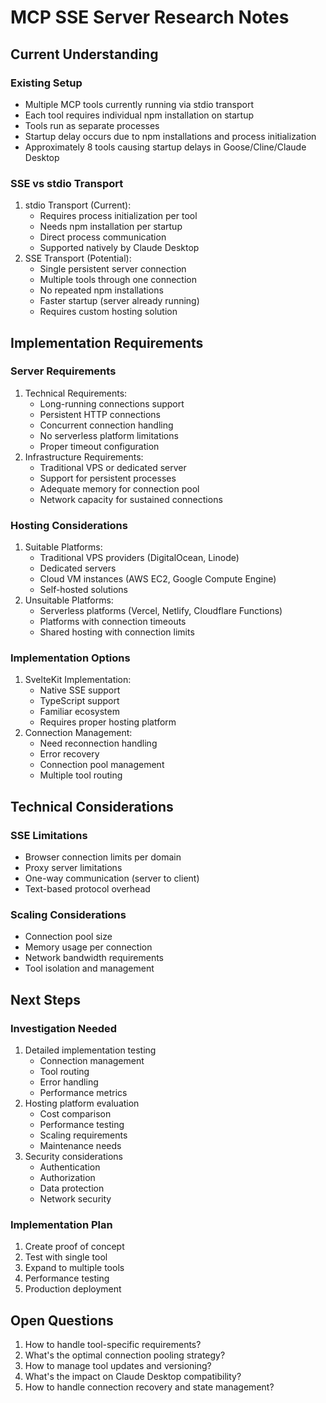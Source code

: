 # MCP SSE Server Research Notes
## Current Understanding
### Existing Setup
- Multiple MCP tools currently running via stdio transport
- Each tool requires individual npm installation on startup
- Tools run as separate processes
- Startup delay occurs due to npm installations and process initialization
- Approximately 8 tools causing startup delays in Goose/Cline/Claude Desktop
### SSE vs stdio Transport
1. stdio Transport (Current):
   - Requires process initialization per tool
   - Needs npm installation per startup
   - Direct process communication
   - Supported natively by Claude Desktop
2. SSE Transport (Potential):
   - Single persistent server connection
   - Multiple tools through one connection
   - No repeated npm installations
   - Faster startup (server already running)
   - Requires custom hosting solution
## Implementation Requirements
### Server Requirements
1. Technical Requirements:
   - Long-running connections support
   - Persistent HTTP connections
   - Concurrent connection handling
   - No serverless platform limitations
   - Proper timeout configuration
2. Infrastructure Requirements:
   - Traditional VPS or dedicated server
   - Support for persistent processes
   - Adequate memory for connection pool
   - Network capacity for sustained connections
### Hosting Considerations
1. Suitable Platforms:
   - Traditional VPS providers (DigitalOcean, Linode)
   - Dedicated servers
   - Cloud VM instances (AWS EC2, Google Compute Engine)
   - Self-hosted solutions
2. Unsuitable Platforms:
   - Serverless platforms (Vercel, Netlify, Cloudflare Functions)
   - Platforms with connection timeouts
   - Shared hosting with connection limits
### Implementation Options
1. SvelteKit Implementation:
   - Native SSE support
   - TypeScript support
   - Familiar ecosystem
   - Requires proper hosting platform
2. Connection Management:
   - Need reconnection handling
   - Error recovery
   - Connection pool management
   - Multiple tool routing
## Technical Considerations
### SSE Limitations
- Browser connection limits per domain
- Proxy server limitations
- One-way communication (server to client)
- Text-based protocol overhead
### Scaling Considerations
- Connection pool size
- Memory usage per connection
- Network bandwidth requirements
- Tool isolation and management
## Next Steps
### Investigation Needed
1. Detailed implementation testing
   - Connection management
   - Tool routing
   - Error handling
   - Performance metrics
2. Hosting platform evaluation
   - Cost comparison
   - Performance testing
   - Scaling requirements
   - Maintenance needs
3. Security considerations
   - Authentication
   - Authorization
   - Data protection
   - Network security
### Implementation Plan
1. Create proof of concept
2. Test with single tool
3. Expand to multiple tools
4. Performance testing
5. Production deployment
## Open Questions
1. How to handle tool-specific requirements?
2. What's the optimal connection pooling strategy?
3. How to manage tool updates and versioning?
4. What's the impact on Claude Desktop compatibility?
5. How to handle connection recovery and state management?